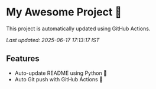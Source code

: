 # My Awesome Project 🚀

This project is automatically updated using GitHub Actions.

_Last updated: 2025-06-17 17:13:17 IST_

## Features
- Auto-update README using Python 🐍
- Auto Git push with GitHub Actions 🤖
